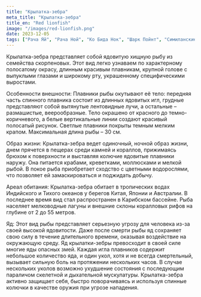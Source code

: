 ```yaml
---
title: "Крылатка-зебра"
meta_title: "Крылатка-зебра"
title_en: "Red lionfish"
image: "/images/red-lionfish.png"
date: 2023-12-05
tags: ["Рача Яй", "Рача Ной", "Ко Бида Нок", "Шарк Пойнт", "Симиланские острова"]
---
```


Крылатка-зебра представляет собой ядовитую хищную рыбу из семейства скорпеновых. Этот вид легко узнаваем по характерному полосатому окрасу, длинным красивым плавникам, крупной голове с выпуклыми глазами и широкому рту, украшенному специфическими выростами.

Особенности внешности:
Плавники рыбы окутывают её тело: передняя часть спинного плавника состоит из длинных ядовитых игл, грудные представляют собой вытянутые лентовидные лучи, а остальные – размашистые, веерообразные. Тело окрашено от красного до темно-коричневого, а белые вертикальные линии создают красивый полосатый рисунок. Светлые плавники покрыты темным мелким крапом. Максимальная длина рыбы – 30 см.

Образ жизни:
Крылатка-зебра ведет одиночный, ночной образ жизни, днем прячется в пещерах среди камней и кораллов, прижимаясь брюхом к поверхности и выставляя колючие ядовитые плавники наружу. Она питается крабами, креветками, моллюсками и мелкой рыбой. В покое рыба приобретает сходство с цветными водорослями, что позволяет ей замаскироваться и поджидать добычу.

Ареал обитания:
Крылатка-зебра обитает в тропических водах Индийского и Тихого океанов у берегов Китая, Японии и Австралии. В последнее время вид стал распространен в Карибском бассейне. Рыба населяет мелководные лагуны и внешние склоны коралловых рифов на глубине от 2 до 55 метров.

Яд:
Этот вид рыбы представляет серьезную угрозу для человека из-за своей высокой ядовитости. Даже после смерти рыбы яд сохраняет свою силу в течение длительного времени, оказывая воздействие на окружающую среду. Яд крылатки-зебры превосходит в своей силе многие яды опасных змей. Каждая игла плавников содержит небольшое количество яда, и один укол, хотя и не всегда смертельный, вызывает сильную боль на протяжении нескольких часов. В случае нескольких уколов возможно ухудшение состояния с последующим параличом скелетной и дыхательной мускулатуры. Крылатка-зебра активно защищает себя, быстро поворачиваясь и используя спинные колючки в качестве оружия при угрозе нападения.

